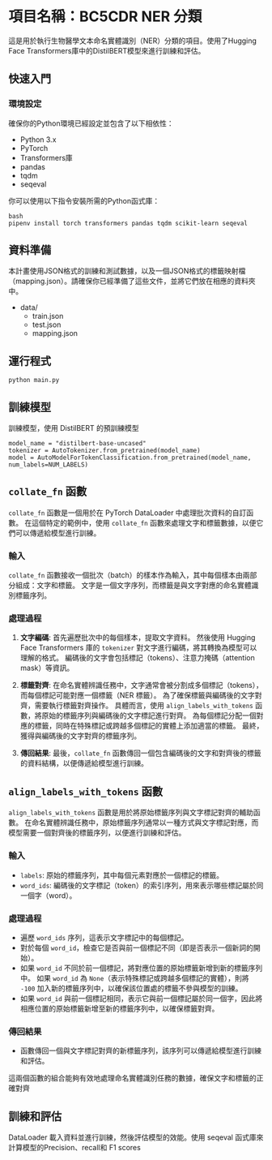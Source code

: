 # 項目名稱：BC5CDR NER 分類

這是用於執行生物醫學文本命名實體識別（NER）分類的項目。使用了Hugging Face Transformers庫中的DistilBERT模型來進行訓練和評估。

## 快速入門

### 環境設定

確保你的Python環境已經設定並包含了以下相依性：

- Python 3.x
- PyTorch
- Transformers庫
- pandas
- tqdm
- seqeval

你可以使用以下指令安裝所需的Python函式庫：

```
bash
pipenv install torch transformers pandas tqdm scikit-learn seqeval 
```
## 資料準備
本計畫使用JSON格式的訓練和測試數據，以及一個JSON格式的標籤映射檔（mapping.json）。請確保你已經準備了這些文件，並將它們放在相應的資料夾中。

- data/
    - train.json
    - test.json
    - mapping.json
## 運行程式
```
python main.py
```
## 訓練模型
訓練模型，使用 DistilBERT 的預訓練模型
```
model_name = "distilbert-base-uncased"
tokenizer = AutoTokenizer.from_pretrained(model_name)
model = AutoModelForTokenClassification.from_pretrained(model_name, num_labels=NUM_LABELS)
```
## `collate_fn` 函數

`collate_fn` 函數是一個用於在 PyTorch DataLoader 中處理批次資料的自訂函數。 在這個特定的範例中，使用 `collate_fn` 函數來處理文字和標籤數據，以便它們可以傳遞給模型進行訓練。

### 輸入

`collate_fn` 函數接收一個批次（batch）的樣本作為輸入，其中每個樣本由兩部分組成：文字和標籤。 文字是一個文字序列，而標籤是與文字對應的命名實體識別標籤序列。

### 處理過程

1. **文字編碼**: 首先遍歷批次中的每個樣本，提取文字資料。 然後使用 Hugging Face Transformers 庫的 `tokenizer` 對文字進行編碼，將其轉換為模型可以理解的格式。 編碼後的文字會包括標記（tokens）、注意力掩碼（attention mask）等資訊。

2. **標籤對齊**: 在命名實體辨識任務中，文字通常會被分割成多個標記（tokens），而每個標記可能對應一個標籤（NER 標籤）。 為了確保標籤與編碼後的文字對齊，需要執行標籤對齊操作。 具體而言，使用 `align_labels_with_tokens` 函數，將原始的標籤序列與編碼後的文字標記進行對齊。 為每個標記分配一個對應的標籤，同時在特殊標記或跨越多個標記的實體上添加適當的標籤。 最終，獲得與編碼後的文字對齊的標籤序列。

3. **傳回結果**: 最後，`collate_fn` 函數傳回一個包含編碼後的文字和對齊後的標籤的資料結構，以便傳遞給模型進行訓練。 

## `align_labels_with_tokens` 函數

`align_labels_with_tokens` 函數是用於將原始標籤序列與文字標記對齊的輔助函數。 在命名實體辨識任務中，原始標籤序列通常以一種方式與文字標記對應，而模型需要一個對齊後的標籤序列，以便進行訓練和評估。

### 輸入

- `labels`: 原始的標籤序列，其中每個元素對應於一個標記的標籤。
- `word_ids`: 編碼後的文字標記（token）的索引序列，用來表示哪些標記屬於同一個字（word）。

### 處理過程

- 遍歷 `word_ids` 序列，這表示文字標記中的每個標記。
- 對於每個 `word_id`，檢查它是否與前一個標記不同（即是否表示一個新詞的開始）。
- 如果 `word_id` 不同於前一個標記，將對應位置的原始標籤新增到新的標籤序列中。 如果 `word_id` 為 `None`（表示特殊標記或跨越多個標記的實體），則將 `-100` 加入新的標籤序列中，以確保該位置處的標籤不參與模型的訓練。
- 如果 `word_id` 與前一個標記相同，表示它與前一個標記屬於同一個字，因此將相應位置的原始標籤新增至新的標籤序列中，以確保標籤對齊。

### 傳回結果

- 函數傳回一個與文字標記對齊的新標籤序列，該序列可以傳遞給模型進行訓練和評估。

這兩個函數的組合能夠有效地處理命名實體識別任務的數據，確保文字和標籤的正確對齊
## 訓練和評估
DataLoader 載入資料並進行訓練，然後評估模型的效能。使用 seqeval 函式庫來計算模型的Precision、recall和 F1 scores